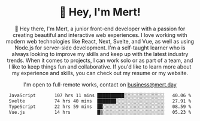 <div align="center">
  <h1 align="center">👋 Hey, I'm Mert! </h1>
<p>
 🎉 Hey there, I'm Mert, a junior front-end developer with a passion for creating beautiful and interactive web experiences. I love working with modern web technologies like React, Next, Svelte, and Vue, as well as using Node.js for server-side development. I'm a self-taught learner who is always looking to improve my skills and keep up with the latest industry trends. When it comes to projects, I can work solo or as part of a team, and I like to keep things fun and collaborative. If you'd like to learn more about my experience and skills, you can check out my resume or my website.
</p>

  I'm open to full-remote works, contact on [business@mert.day](mailto:business@mert.day) 
  
<!--START_SECTION:waka-->

```txt
JavaScript       107 hrs 11 mins ██████████░░░░░░░░░░░░░░░   40.06 %
Svelte           74 hrs 40 mins  ███████░░░░░░░░░░░░░░░░░░   27.91 %
TypeScript       22 hrs 59 mins  ██░░░░░░░░░░░░░░░░░░░░░░░   08.59 %
Vue.js           14 hrs          █▒░░░░░░░░░░░░░░░░░░░░░░░   05.23 %
```

<!--END_SECTION:waka-->
